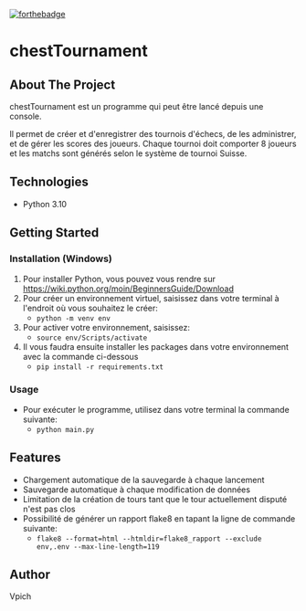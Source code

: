 [![forthebadge](https://forthebadge.com/images/badges/made-with-python.svg)](https://forthebadge.com)

# chestTournament

## About The Project

chestTournament est un programme qui peut être lancé depuis une console.

Il permet de créer et d'enregistrer des tournois d'échecs, de les administrer, et de gérer les scores des joueurs.
Chaque tournoi doit comporter 8 joueurs et les matchs sont générés selon le système de tournoi Suisse.

## Technologies

- Python 3.10

## Getting Started

### Installation (Windows)

1. Pour installer Python, vous pouvez vous rendre sur https://wiki.python.org/moin/BeginnersGuide/Download
2. Pour créer un environnement virtuel, saisissez dans votre terminal à l'endroit où vous souhaitez le créer:
    - `python -m venv env`
3. Pour activer votre environnement, saisissez:
    - `source env/Scripts/activate`
4. Il vous faudra ensuite installer les packages dans votre environnement avec la commande ci-dessous
    - `pip install -r requirements.txt`

### Usage

- Pour exécuter le programme, utilisez dans votre terminal la commande suivante:
    - `python main.py`

## Features

- Chargement automatique de la sauvegarde à chaque lancement
- Sauvegarde automatique à chaque modification de données
- Limitation de la création de tours tant que le tour actuellement disputé n'est pas clos
- Possibilité de générer un rapport flake8 en tapant la ligne de commande suivante:
    - `flake8 --format=html --htmldir=flake8_rapport --exclude env,.env --max-line-length=119`

## Author

Vpich
